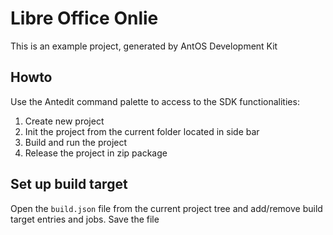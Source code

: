 # Libre Office Onlie
This is an example project, generated by AntOS Development Kit

## Howto
Use the Antedit command palette to access to the SDK functionalities:

1. Create new project
2. Init the project from the current folder located in side bar
3. Build and run the project
4. Release the project in zip package

## Set up build target

Open the `build.json` file from the current project tree and add/remove
build target entries and jobs. Save the file